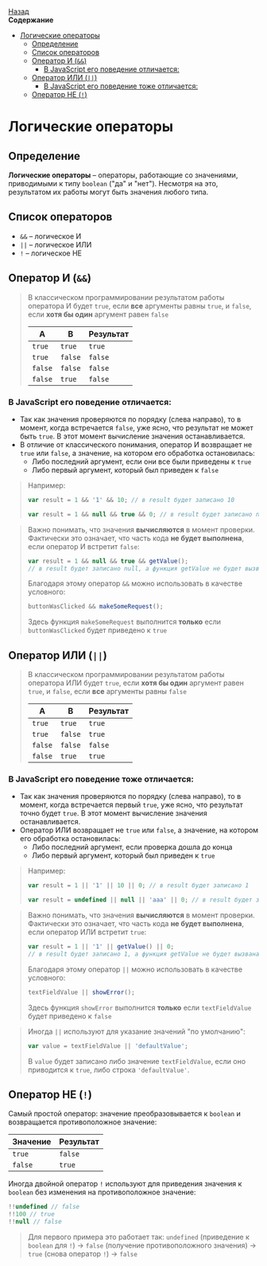 <!-- START doctoc generated TOC please keep comment here to allow auto update -->
<!-- DON'T EDIT THIS SECTION, INSTEAD RE-RUN doctoc TO UPDATE -->
[Назад](README.md)<br />**Содержание**

- [Логические операторы](#%D0%BB%D0%BE%D0%B3%D0%B8%D1%87%D0%B5%D1%81%D0%BA%D0%B8%D0%B5-%D0%BE%D0%BF%D0%B5%D1%80%D0%B0%D1%82%D0%BE%D1%80%D1%8B)
  - [Определение](#%D0%BE%D0%BF%D1%80%D0%B5%D0%B4%D0%B5%D0%BB%D0%B5%D0%BD%D0%B8%D0%B5)
  - [Список операторов](#%D1%81%D0%BF%D0%B8%D1%81%D0%BE%D0%BA-%D0%BE%D0%BF%D0%B5%D1%80%D0%B0%D1%82%D0%BE%D1%80%D0%BE%D0%B2)
  - [Оператор И (`&&`)](#%D0%BE%D0%BF%D0%B5%D1%80%D0%B0%D1%82%D0%BE%D1%80-%D0%B8-)
    - [В JavaScript его поведение отличается:](#%D0%B2-javascript-%D0%B5%D0%B3%D0%BE-%D0%BF%D0%BE%D0%B2%D0%B5%D0%B4%D0%B5%D0%BD%D0%B8%D0%B5-%D0%BE%D1%82%D0%BB%D0%B8%D1%87%D0%B0%D0%B5%D1%82%D1%81%D1%8F)
  - [Оператор ИЛИ (`||`)](#%D0%BE%D0%BF%D0%B5%D1%80%D0%B0%D1%82%D0%BE%D1%80-%D0%B8%D0%BB%D0%B8-)
    - [В JavaScript его поведение тоже отличается:](#%D0%B2-javascript-%D0%B5%D0%B3%D0%BE-%D0%BF%D0%BE%D0%B2%D0%B5%D0%B4%D0%B5%D0%BD%D0%B8%D0%B5-%D1%82%D0%BE%D0%B6%D0%B5-%D0%BE%D1%82%D0%BB%D0%B8%D1%87%D0%B0%D0%B5%D1%82%D1%81%D1%8F)
  - [Оператор НЕ (`!`)](#%D0%BE%D0%BF%D0%B5%D1%80%D0%B0%D1%82%D0%BE%D1%80-%D0%BD%D0%B5-)

<!-- END doctoc generated TOC please keep comment here to allow auto update -->

# Логические операторы

## Определение

**Логические операторы** – операторы, работающие со значениями, приводимыми к типу `boolean` ("да" и "нет"). Несмотря на это, результатом их работы могут быть значения любого типа. 

## Список операторов

* `&&` – логическое И
* `||` – логическое ИЛИ
* `!` – логическое НЕ

## Оператор И (`&&`)

> В классическом программировании результатом работы оператора И будет `true`, если **все** аргументы равны `true`, и `false`, если **хотя бы один** аргумент равен `false`
>
> | A       | B       | Результат |
> | ------- | ------- | --------- |
> | `true`  | `true`  | `true`    |
> | `true`  | `false` | `false`   |
> | `false` | `false` | `false`   |
> | `false` | `true`  | `false`   |

### В JavaScript его поведение отличается:

* Так как значения проверяются по порядку (слева направо), то в момент, когда встречается `false`, уже ясно, что результат не может быть `true`. В этот момент вычисление значения останавливается.
* В отличие от классического понимания, оператор И возвращает не `true` или `false`, а значение, на котором его обработка остановилась:
  * Либо последний аргумент, если они все были приведены к `true`
  * Либо первый аргумент, который был приведен к `false`

> Например:
>
> ```javascript
> var result = 1 && '1' && 10; // в result будет записано 10
> ```
>
> ```javascript
> var result = 1 && null && true && 0; // в result будет записано null
> ```

> Важно понимать, что значения **вычисляются** в момент проверки. Фактически это означает, что часть кода **не будет выполнена**, если оператор И встретит `false`:
>
> ```javascript
> var result = 1 && null && true && getValue(); 
> // в result будет записано null, а функция getValue не будет вызвана
> ```
>
> Благодаря этому оператор `&&` можно использовать в качестве условного:
>
> ```javascript
> buttonWasClicked && makeSomeRequest();
> ```
>
> Здесь функция `makeSomeRequest` выполнится **только** если `buttonWasClicked` будет приведено к `true`

## Оператор ИЛИ (`||`)

> В классическом программировании результатом работы оператора ИЛИ будет `true`, если **хотя бы один** аргумент равен `true`, и `false`, если **все** аргументы равны `false`
>
> | A       | B       | Результат |
> | ------- | ------- | --------- |
> | `true`  | `true`  | `true`    |
> | `true`  | `false` | `true`    |
> | `false` | `false` | `false`   |
> | `false` | `true`  | `true`    |

### В JavaScript его поведение тоже отличается:

* Так как значения проверяются по порядку (слева направо), то в момент, когда встречается первый `true`, уже ясно, что результат точно будет `true`. В этот момент вычисление значения останавливается.
* Оператор ИЛИ возвращает не `true` или `false`, а значение, на котором его обработка остановилась:
  * Либо последний аргумент, если проверка дошла до конца
  * Либо первый аргумент, который был приведен к `true`

> Например:
>
> ```javascript
> var result = 1 || '1' || 10 || 0; // в result будет записано 1
> ```
>
> ```javascript
> var result = undefined || null || 'aaa' || 0; // в result будет записано 'aaa'
> ```

> Важно понимать, что значения **вычисляются** в момент проверки. Фактически это означает, что часть кода **не будет выполнена**, если оператор ИЛИ встретит `true`:
>
> ```javascript
> var result = 1 || '1' || getValue() || 0;
> // в result будет записано 1, а функция getValue не будет вызвана
> ```
>
> Благодаря этому оператор `||` можно использовать в качестве условного:
>
> ```javascript
> textFieldValue || showError();
> ```
>
> Здесь функция `showError` выполнится **только** если `textFieldValue` будет приведено к `false`

> Иногда  `||` используют для указание значений "по умолчанию":
>
> ```javascript
> var value = textFieldValue || 'defaultValue';
> ```
>
> В `value` будет записано либо значение `textFieldValue`, если оно приводится к `true`, либо строка `'defaultValue'`.

## Оператор НЕ (`!`)

Самый простой оператор: значение преобразовывается к `boolean` и возвращается противоположное значение:

| Значение | Результат |
| -------- | --------- |
| `true`   | `false`   |
| `false`  | `true`    |

Иногда двойной оператор `!` используют для приведения значения к `boolean` без изменения на противоположное значение:

```javascript
!!undefined // false
!!100 // true
!!null // false
```

> Для первого примера это работает так: `undefined` (приведение к `boolean` для `!`) -> `false` (получение противоположного значения) -> `true` (снова оператор `!`) -> `false` 

